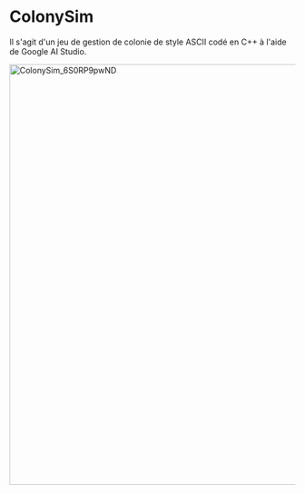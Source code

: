 # ColonySim

Il s'agit d'un jeu de gestion de colonie de style ASCII codé en C++ à l'aide de Google AI Studio.

<img width="1264" height="741" alt="ColonySim_6S0RP9pwND" src="https://github.com/user-attachments/assets/53d707b1-7266-4c29-9004-5426f7459766" />
